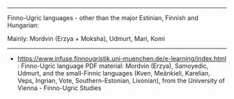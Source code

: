 
---

Finno-Ugric languages - other than the major Estinian, Finnish and Hungarian:

Mainly:
 Mordvin (Erzya + Moksha), Udmurt, Mari, Komi


--------


 * https://www.infuse.finnougristik.uni-muenchen.de/e-learning/index.html :   Finno-Ugric language PDF material: Mordvin (Erzya), Samoyedic, Udmurt, and the small-Finnic languages (Kven, Meänkieli, Karelian, Veps, Ingrian, Vote, Southern-Estonian, Livonian), from the University of Vienna - Finno-Ugric Studies

